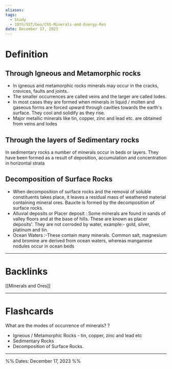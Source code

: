 ```yaml
---
aliases: 
tags:
  - Study
  - 10th/SST/Geo/Ch5-Minerals-and-Energy-Res
date: December 17, 2023
---
```

# Definition
## Through Igneous and Metamorphic rocks
- In igneous and metamorphic rocks minerals may occur in the cracks, crevices, faults and joints. 
- The smaller occurrences are called veins and the larger are called lodes. 
- In most cases they are formed when minerals in liquid / molten and gaseous forms are forced upward through cavities towards the earth's surface. They cool and solidify as they rise. 
- Major metallic minerals like tin, copper, zinc and lead etc. are obtained from veins and lodes
## Through the layers of Sedimentary rocks
In sedimentary rocks a number of minerals occur in beds or layers. They have been formed as a result of deposition, accumulation and concentration in horizontal strata
## Decomposition of Surface Rocks
- When decomposition of surface rocks and the removal of soluble constituents takes place, it leaves a residual mass of weathered material containing mineral ores. Bauxite is formed by the decomposition of surface rocks. 
- Alluvial deposits or Placer deposit : Some minerals are found in sands of valley floors and at the base of hills. These are known as placer deposits'. They are not corroded by water, example:- gold, silver, platinum and tin.
- Ocean Waters :-These contain many minerals. Common salt, magnesium and bromine are derived from ocean waters, whereas manganese nodules occur in ocean beds


---
# Backlinks
[[Minerals and Ores]]

---
# Flashcards

What are the modes of occurrence of minerals?
?
- Igneous / Metamorphic Rocks - tin, copper, zinc and lead etc
- Sedimentary Rocks
- Decomposition of Surface Rocks.
<!--SR:!2024-06-10,111,260-->


---

%%
Dates: December 17, 2023
%%